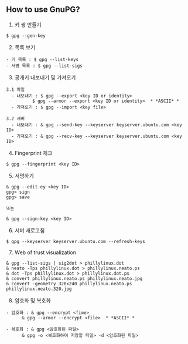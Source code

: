 ## How to use GnuPG?
 
1. 키 쌍 만들기

```
$ gpg --gen-key
```

2. 목록 보기

```
- 키 목록 : $ gpg --list-keys
- 서명 목록 : $ gpg --list-sigs
```

3. 공개키 내보내기 및 가져오기
```
3.1 파일
  - 내보내기 : $ gpg --export <key ID or identity>
	      $ gpg --armor --export <key ID or identity>  * *ASCII* *
  - 가져오기 : $ gpg --import <key file>

3.2 서버
  - 내보내기 : & gpg --send-key --keyserver keyserver.ubuntu.com <key ID>
  - 가져오기 : & gpg --recv-key --keyserver keyserver.ubuntu.com <key ID>
```

4. Fingerprint 체크
```
$ gpg --fingerprint <key ID>
```
5. 서명하기
```
& gpg --edit-ey <key ID>
gpg> sign
gpg> save

또는

& gpg --sign-key <key ID>
```
6. 서버 새로고침
```
$ gpg --keyserver keyserver.ubuntu.com --refresh-keys
```

7. Web of trust visualization
```
& gpg --list-sigs | sig2dot > phillylinux.dot
& neato -Tps phillylinux.dot > phillylinux.neato.ps
& dot -Tps phillylinux.dot > phillylinux.dot.ps
& convert phillylinux.neato.ps phillylinux.neato.jpg
& convert -geometry 320x240 phillylinux.neato.ps phillylinux.neato.320.jpg
```

8. 암호화 및 복호화
```
- 암호화 : & gpg --encrypt <fime> 
	  & gpg --armor --encrypt <file>  * *ASCII* *

- 복호화 : & gpg <암호화된 파일>
	  & gpg -o <복호화하여 저장할 파일> -d <암호화된 파일>
```

